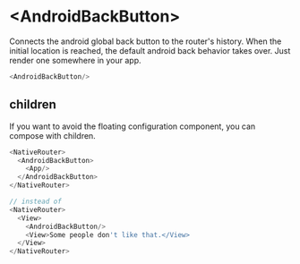 # &lt;AndroidBackButton>

Connects the android global back button to the router's history. When the initial location is reached, the default android back behavior takes over. Just render one somewhere in your app.

```js
<AndroidBackButton/>
```

## children

If you want to avoid the floating configuration component, you can compose with children.

```js
<NativeRouter>
  <AndroidBackButton>
    <App/>
  </AndroidBackButton>
</NativeRouter>

// instead of
<NativeRouter>
  <View>
    <AndroidBackButton/>
    <View>Some people don't like that.</View>
  </View>
</NativeRouter>
```

